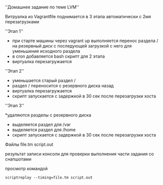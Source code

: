 ''Домашнее задание по теме LVM''

Витруалка из Vagrantfile поднимается в 3 этапа автоматически с 2мя перезагрузками

''Этап 1''

* при старте машины через vagrant up выполняется перенос раздела / на резервный диск с последующей загрузкой с него для уменьшения исходного раздела
* в cron добавляется bash скрипт для 2 этапа
*  виртуалка перезагружается

''Этап 2''

* уменьшается старый раздел / 
* раздел / переносится с резервного диска назад
* виртуалка перезагружается
* скрипт запускается с задержкой в 30 сек после перезагрузки хоста

''Этап 3''

*удаляются разделы с резервного диска
* выделяется раздел для /var
* выделяется раздел для /home
* скрипт запускается с задержкой в 30 сек после перезагрузки хоста

Файлы 
file.tm
script.out

результат записи консоли для проверки выполнения части задания со снапшотами

просмотр командой

```
scriptreplay --timing=file.tm script.out
```